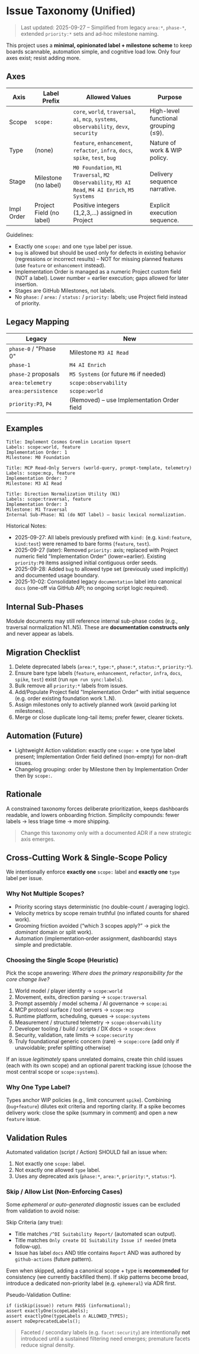 # Issue Taxonomy (Unified)

> Last updated: 2025-09-27 – Simplified from legacy `area:*`, `phase-*`, extended `priority:*` sets and ad‑hoc milestone naming.

This project uses a **minimal, opinionated label + milestone scheme** to keep boards scannable, automation simple, and cognitive load low. Only four axes exist; resist adding more.

## Axes

| Axis       | Label Prefix             | Allowed Values                                                                                  | Purpose                              |
| ---------- | ------------------------ | ----------------------------------------------------------------------------------------------- | ------------------------------------ |
| Scope      | `scope:`                 | `core`, `world`, `traversal`, `ai`, `mcp`, `systems`, `observability`, `devx`, `security`       | High-level functional grouping (≤9). |
| Type       | (none)                   | `feature`, `enhancement`, `refactor`, `infra`, `docs`, `spike`, `test`, `bug`                   | Nature of work & WIP policy.         |
| Stage      | Milestone (no label)     | `M0 Foundation`, `M1 Traversal`, `M2 Observability`, `M3 AI Read`, `M4 AI Enrich`, `M5 Systems` | Delivery sequence narrative.         |
| Impl Order | Project Field (no label) | Positive integers (1,2,3,...) assigned in Project                                               | Explicit execution sequence.         |

Guidelines:

- Exactly one `scope:` and one `type` label per issue.
- `bug` is allowed but should be used only for defects in existing behavior (regressions or incorrect results) – NOT for missing planned features (use `feature` or `enhancement` instead).
- Implementation Order is managed as a numeric Project custom field (NOT a label). Lower number = earlier execution; gaps allowed for later insertion.
- Stages are GitHub Milestones, not labels.
- No `phase:` / `area:` / `status:` / `priority:` labels; use Project field instead of priority.

## Legacy Mapping

| Legacy                | New                                        |
| --------------------- | ------------------------------------------ |
| `phase-0` / "Phase 0" | Milestone `M3 AI Read`                     |
| `phase-1`             | `M4 AI Enrich`                             |
| `phase-2` proposals   | `M5 Systems` (or future `M6` if needed)    |
| `area:telemetry`      | `scope:observability`                      |
| `area:persistence`    | `scope:world`                              |
| `priority:P3`, `P4`   | (Removed) – use Implementation Order field |

## Examples

```text
Title: Implement Cosmos Gremlin Location Upsert
Labels: scope:world, feature
Implementation Order: 1
Milestone: M0 Foundation
```

```text
Title: MCP Read-Only Servers (world-query, prompt-template, telemetry)
Labels: scope:mcp, feature
Implementation Order: 7
Milestone: M3 AI Read
```

```text
Title: Direction Normalization Utility (N1)
Labels: scope:traversal, feature
Implementation Order: 3
Milestone: M1 Traversal
Internal Sub-Phase: N1 (do NOT label) – basic lexical normalization.
```

Historical Notes:

- 2025-09-27: All labels previously prefixed with `kind:` (e.g. `kind:feature`, `kind:test`) were renamed to bare forms (`feature`, `test`).
- 2025-09-27 (later): Removed `priority:` axis; replaced with Project numeric field "Implementation Order" (lower=earlier). Existing `priority:P0` items assigned initial contiguous order seeds.
- 2025-09-28: Added `bug` to allowed type set (previously used implicitly) and documented usage boundary.
- 2025-10-02: Consolidated legacy `documentation` label into canonical `docs` (one-off via GitHub API; no ongoing script logic required).

## Internal Sub-Phases

Module documents may still reference internal sub-phase codes (e.g., traversal normalization N1..N5). These are **documentation constructs only** and never appear as labels.

## Migration Checklist

1. Delete deprecated labels (`area:*`, `type:*`, `phase:*`, `status:*`, `priority:*`).
2. Ensure bare type labels (`feature`, `enhancement`, `refactor`, `infra`, `docs`, `spike`, `test`) exist (run `npm run sync:labels`).
3. Bulk remove all `priority:*` labels from issues.
4. Add/Populate Project field "Implementation Order" with initial sequence (e.g. order existing foundation work 1..N).
5. Assign milestones only to actively planned work (avoid parking lot milestones).
6. Merge or close duplicate long-tail items; prefer fewer, clearer tickets.

## Automation (Future)

- Lightweight Action validation: exactly one `scope:` + one type label present; Implementation Order field defined (non-empty) for non-draft issues.
- Changelog grouping: order by Milestone then by Implementation Order then by `scope:`.

## Rationale

A constrained taxonomy forces deliberate prioritization, keeps dashboards readable, and lowers onboarding friction. Simplicity compounds: fewer labels → less triage time → more shipping.

> Change this taxonomy only with a documented ADR if a new strategic axis emerges.

## Cross-Cutting Work & Single-Scope Policy

We intentionally enforce **exactly one** `scope:` label and **exactly one** `type` label per issue.

### Why Not Multiple Scopes?

- Priority scoring stays deterministic (no double-count / averaging logic).
- Velocity metrics by scope remain truthful (no inflated counts for shared work).
- Grooming friction avoided (“which 3 scopes apply?” → pick the _dominant_ domain or split work).
- Automation (implementation‑order assignment, dashboards) stays simple and predictable.

### Choosing the Single Scope (Heuristic)

Pick the scope answering: _Where does the primary responsibility for the core change live?_

1. World model / player identity → `scope:world`
2. Movement, exits, direction parsing → `scope:traversal`
3. Prompt assembly / model schema / AI governance → `scope:ai`
4. MCP protocol surface / tool servers → `scope:mcp`
5. Runtime platform, scheduling, queues → `scope:systems`
6. Measurement / structured telemetry → `scope:observability`
7. Developer tooling / build / scripts / DX docs → `scope:devx`
8. Security, validation, rate limits → `scope:security`
9. Truly foundational generic concern (rare) → `scope:core` (add only if unavoidable; prefer splitting otherwise)

If an issue _legitimately_ spans unrelated domains, create thin child issues (each with its own scope) and an optional parent tracking issue (choose the most central scope or `scope:systems`).

### Why One Type Label?

Types anchor WIP policies (e.g., limit concurrent `spike`). Combining (`bug+feature`) dilutes exit criteria and reporting clarity. If a spike becomes delivery work: close the spike (summary in comment) and open a new `feature` issue.

## Validation Rules

Automated validation (script / Action) SHOULD fail an issue when:

1. Not exactly one `scope:` label.
2. Not exactly one allowed `type` label.
3. Uses any deprecated axis (`phase:*`, `area:*`, `priority:*`, `status:*`).

### Skip / Allow List (Non-Enforcing Cases)

Some _ephemeral or auto-generated diagnostic_ issues can be excluded from validation to avoid noise:

Skip Criteria (any true):

- Title matches `/^DI Suitability Report/` (automated scan output).
- Title matches `Only create DI Suitability Issue if needed` (meta follow-up).
- Issue has label `docs` AND title contains `Report` AND was authored by `github-actions` (future pattern).

Even when skipped, adding a canonical scope + type is **recommended** for consistency (we currently backfilled them). If skip patterns become broad, introduce a dedicated non-priority label (e.g. `ephemeral`) via ADR first.

Pseudo-Validation Outline:

```text
if (isSkip(issue)) return PASS (informational);
assert exactlyOne(scopeLabels);
assert exactlyOne(typeLabels ∩ ALLOWED_TYPES);
assert noDeprecatedLabels();
```

> Faceted / secondary labels (e.g. `facet:security`) are intentionally **not** introduced until a sustained filtering need emerges; premature facets reduce signal density.
